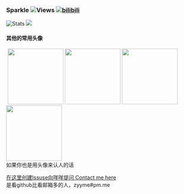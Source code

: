 <h3>
Sparkle
<img alt="Views" src="https://views.whatilearened.today/views/github/zanjie1999/zanjie1999.svg">
<a href="https://space.bilibili.com/9992930">
    <img alt="bilibili" src="https://img.shields.io/badge/dynamic/json?url=https%3A%2F%2Fapi.swo.moe%2Fstats%2Fbilibili%2F9992930&query=count&color=282c34&label=bilibili&labelColor=FE7398&logo=data%3Aimage%2Fpng%3Bbase64%2CiVBORw0KGgoAAAANSUhEUgAAAGAAAABgCAYAAADimHc4AAAD7ElEQVR4nO2dW9WrMBCFK6ESkFAJSKiESqgEHCABCZWAhEpAAhL2ecik5dDc%2FpXLBDLfWnlqy0xmJ5BMQnq5CIIgCIIgCIIgCIIgCEIBAHQAemYfrgCunD6wAKAHsEKxALgx+bCQD8%2FS9tmgVqeDr1lLigDgZvDhXso+K9TyTBQRwRJ8AHjntl0Flh5QRAQK%2FmKxPeayWx2OXpBNBKiHvi34b7T2MC4pAvW6twR%2FRwkRKPizBN8CgEcuESj4Lwm+BwBjahEk+H8EwJRKhOaCDzW8e1JLfkUUH1NgmR3XmHffHR1l+72BSs8d7w8U+JDAnZERQMcV+CtUi7dNqFqibB4J7vtrq7xKCuAasbTMXCL4T+5aVk6+2xHUrWdhruAR6HIJcOeu2UHI8zyAe2ytWfEdWz9PVvQ8YAmIQ5dDAB9LFsMVAv8oMO2zAGrC5WNIarRiAuKR9jYEd9pY08aa6uUzIHGRdkgKd8pY0yc1WjEBAqypDYoAG0QAZkQAZkQAZkQAZk4vANQenjsSzS3I%2FwcSbXU5jQBUkRtdf4Rar90v8kSv3+I3ffCCSpk8I%2Fw+lgDkdI%2Fv2rEp2CaiWm1AsDQLlDAD+dlFXLMeAaCSeLZdaSFE5VUQNot38cKuEeBgAsSuG0flVZBmEanbXfNQAsS0fgBYIn2fIu3%2FBBMHEyBmDXlFfA8IzeHb+Ems4WAChKykrVA9ZfsQTL57jXzRg4A5wC%2FA8N4ADiZAZwm2XjW75Qh2KOTfA0p4kygPw28OJcCVgn3nDnYo2EwEYRgGH0qAMyICMCMCMCMCMCMCMCMCMCMCfP3qwHDOQ4AAUekTk8FaBRihJnZdYbvtCGC7LvmkM63GjVDINPFrQgCq5ETXfmMzI90FXzPvfqt7x4rEu%2FZaEcCUxFvgz2zO+BUn6UkoaEEAsptiMSX5e8FoRYCN7cVgb4Vq7U%2FH50Pq4JNP7Qiw8UFnJwcK+tXy+Wj6PLEvPgHSHv5UgwA1IQIwwyFAyLJin9RoxYgAzAQIkPwNmf26busC+OIx5TDqo5nDT+F%2FSS%2F9CYzwb+No49zNy2evkYv0LywGGAXUvp6eSneycqOic0w20k7CNgKE7jJunSGLACTCxF27ylmQc98T5MQUH49swd+I0HPXslLKnT0N+wnkrTKi9JZL%2FL9i1SorMmdeQ4TQQ7OFMxIMzGD45w8nUL1im7efENZLJpgPSw0pfz0cdt4U3230Td%2FTvx2R6d2FrHhEWLkq5PELOMsRPHCPnAZGv1xJteL7jbJiaW3sB2nDvPC%2FosSYvjRQz4cJ6n7KO3rYQL7M+L6nVtfDVRAEQRAEQRAEQRAEIZ5%2FSAXmdfXaoQsAAAAASUVORK5CYII%3D&suffix=+&cacheSeconds=1)" />
</a>
</h3>

![Stats](https://github-readme-stats.vercel.app/api?username=zanjie1999&show_icons=true&line_height=28&show_icons=true&count_private=true&hide_border=true&title_color=fb83a5&icon_color=fb83a5)
![](https://github-readme-stats.vercel.app/api/top-langs/?username=zanjie1999&show_icons=true&layout=compact&theme=vue&hide_border=true&langs_count=10&title_color=fb83a5&hide=c,objective-c,makefile,assembly,roff,perl)
#### 其他的常用头像  
<div style="width: 610px;">
<img alt="" src="https://cdn.v2ex.com/gravatar/31272d49b7a518e42aa57ffc5e20e7fa?s=150">
<img alt="" src="https://i2.hdslb.com/bfs/face/f95648b9a02427b7995383e59cb85c0198fe0fc2.jpg" width="150">
<img alt="" src="https://thirdqq.qlogo.cn/g?b=sdk&k=SRUbQ2agh6IQfuLLILib3TQ&s=640" width="150">
<img alt="" src="https://styles.redditmedia.com/t5_g9ufa/styles/profileIcon_5vzkusvzh6171.png" width="150">
<img alt="" src="https://i2.hdslb.com/bfs/face/00d075041676bcfaca655e40937938edc39c9a16.jpg" width="150">
</div>
如果你也是用头像来认人的话

[在这里创建Issuse向咩咩提问 Contact me here](https://github.com/zanjie1999/zanjie1999/issues)  
是看github比看邮箱多的人，zyyme#pm.me
